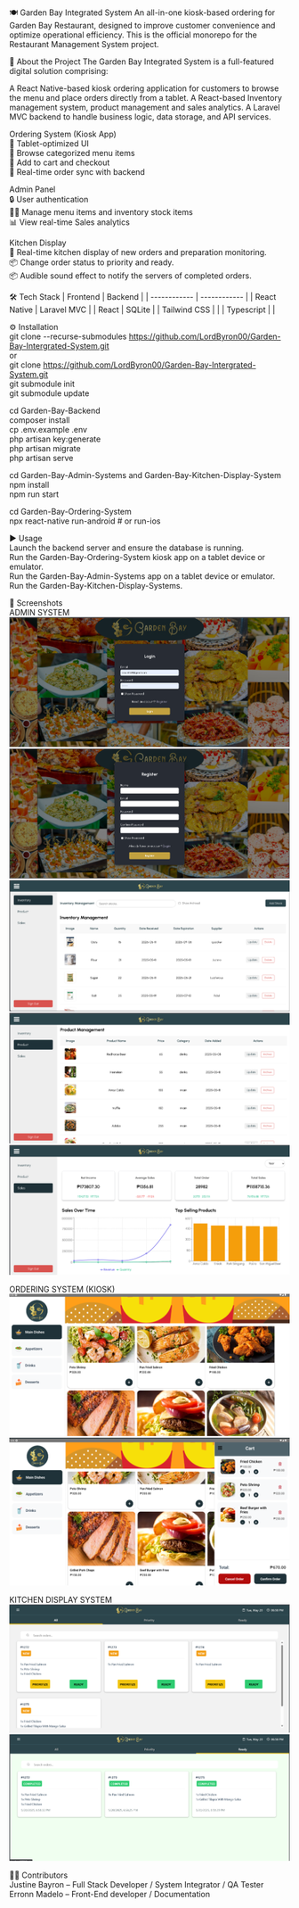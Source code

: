 🍽️ Garden Bay Integrated System 
An all-in-one kiosk-based ordering for Garden Bay Restaurant, designed to improve customer convenience and optimize operational efficiency.
This is the official monorepo for the Restaurant Management System project.

🧾 About the Project
The Garden Bay Integrated System is a full-featured digital solution comprising:

A React Native-based kiosk ordering application for customers to browse the menu and place orders directly from a tablet.
A React-based Inventory management system, product management and sales analytics.
A Laravel MVC backend to handle business logic, data storage, and API services.

Ordering System (Kiosk App)  
📱 Tablet-optimized UI  
🍔 Browse categorized menu items  
🛒 Add to cart and checkout  
🔄 Real-time order sync with backend  

Admin Panel  
🔒 User authentication  
🧑‍🍳 Manage menu items and inventory stock items  
📊 View real-time Sales analytics

Kitchen Display  
🍳 Real-time kitchen display of new orders and preparation monitoring.  
📦 Change order status to priority and ready.  
📦 Audible sound effect to notify the servers of completed orders.  



🛠 Tech Stack
| Frontend     | Backend      | 
| ------------ | ------------ |
| React Native | Laravel MVC  | 
| React        | SQLite       |
| Tailwind CSS |              |
| Typescript   |              |



⚙️ Installation  
git clone --recurse-submodules https://github.com/LordByron00/Garden-Bay-Intergrated-System.git  
or  
git clone https://github.com/LordByron00/Garden-Bay-Intergrated-System.git  
git submodule init  
git submodule update  


cd Garden-Bay-Backend  
composer install  
cp .env.example .env  
php artisan key:generate  
php artisan migrate  
php artisan serve  

cd Garden-Bay-Admin-Systems and Garden-Bay-Kitchen-Display-System  
npm install  
npm run start  

cd Garden-Bay-Ordering-System  
npx react-native run-android # or run-ios  

▶️ Usage  
Launch the backend server and ensure the database is running.  
Run the Garden-Bay-Ordering-System kiosk app on a tablet device or emulator.  
Run the Garden-Bay-Admin-Systems app on a tablet device or emulator.  
Run the Garden-Bay-Kitchen-Display-Systems.  

📸 Screenshots  
ADMIN SYSTEM  
![ADMIN AUTHENTICATION](/images/image.png)
![ADMIN REGISTRATION](/images/image-1.png)
![ADMIN Inventory Tab](/images/image-2.png)
![ADMIN Product Tab](/images/image-4.png)
![ADMIN Sales Analytics Tab](/images/image-3.png)

ORDERING SYSTEM (KIOSK)
![ORDERING SYSTEM MENU](/images/image-5.png)
![ORDERING SYSTEM CART](/images/image-6.png)

KITCHEN DISPLAY SYSTEM
![Kitchen Display System](/images/image-7.png)
![alt text](/images/image-8.png)

👨‍💻 Contributors  
Justine Bayron – Full Stack Developer / System Integrator /  QA Tester  
Erronn Madelo – Front-End developer / Documentation


